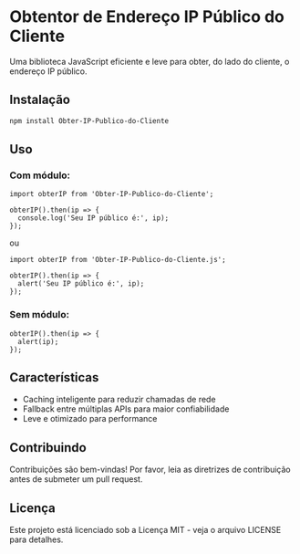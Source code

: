 # Obtentor de Endereço IP Público do Cliente
Uma biblioteca JavaScript eficiente e leve para obter, do lado do cliente, o endereço IP público.

## Instalação
```bash
npm install Obter-IP-Publico-do-Cliente
```

## Uso
### Com módulo:
```
import obterIP from 'Obter-IP-Publico-do-Cliente';

obterIP().then(ip => {
  console.log('Seu IP público é:', ip);
});
```
ou
```
import obterIP from 'Obter-IP-Publico-do-Cliente.js';

obterIP().then(ip => {
  alert('Seu IP público é:', ip);
});
```

### Sem módulo:
```
obterIP().then(ip => {
  alert(ip);
});
```

## Características
- Caching inteligente para reduzir chamadas de rede
- Fallback entre múltiplas APIs para maior confiabilidade
- Leve e otimizado para performance

## Contribuindo
Contribuições são bem-vindas! Por favor, leia as diretrizes de contribuição antes de submeter um pull request.

## Licença
Este projeto está licenciado sob a Licença MIT - veja o arquivo LICENSE para detalhes.
